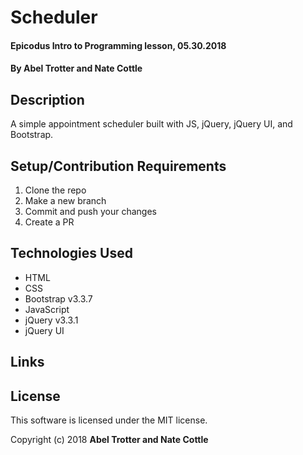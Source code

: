 # Scheduler

#### Epicodus Intro to Programming lesson, 05.30.2018

#### By Abel Trotter and Nate Cottle

## Description

A simple appointment scheduler built with JS, jQuery, jQuery UI, and Bootstrap.

## Setup/Contribution Requirements

1. Clone the repo
1. Make a new branch
1. Commit and push your changes
1. Create a PR

## Technologies Used

* HTML
* CSS
* Bootstrap v3.3.7
* JavaScript
* jQuery v3.3.1
* jQuery UI

## Links


## License

This software is licensed under the MIT license.

Copyright (c) 2018 **Abel Trotter and Nate Cottle**
